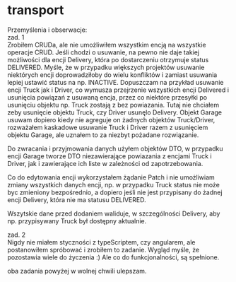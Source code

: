 # transport

Przemyślenia i obserwacje:\
zad. 1\
Zrobiłem CRUDa, ale nie umożliwiłem wszystkim encją na wszystkie operacje CRUD. Jeśli chodzi o usuwanie, na pewno nie daje takiej możliwości dla encji Delivery, która po dostarczeniu otrzymuje status DELIVERED.
Myśle, że w przypadku większych projektów usuwanie niektórych encji doprowadziłoby do wielu konfliktów i zamiast usuwania lepiej ustawić status na np. INACTIVE.
Dopuszczam na przykład usuwanie encji Truck jak i Driver, co wymusza przejrzenie wszystkich encji Delivered i usunięcia powiązań z usuwaną encja, przez co niektóre przesyłki po usunięciu objektu np. Truck zostają
z bez powiazania. Tutaj nie chciałem zeby usunięcie objektu Truck, czy Driver usunęlo Delivery. Objekt Garage usuwam dopiero kiedy nie agreguje on żadnych objektów Truck/Driver, rozważałem kaskadowe usuwanie
Truck i Driver razem z usunięciem objektu Garage, ale uznałem to za niezbyt pożadane rozwiązanie.

Do zwracania i przyjmowania danych użyłem objektów DTO, w przypadku encji Garage tworze DTO niezawierające powiazania z encjami Truck i Driver, jak i zawierające ich liste w zależności od zapotrzebowania.

Co do edytowania encji wykorzystałem żądanie Patch i nie umożliwiam zmiany wszystkich danych encji, np. w przypadku Truck status nie może byc zmieniony bezpośrednio, a dopiero jeśli nie jest przypisany do żadnej
encji Delivery, która nie ma statusu DELIVERED.

Wszytskie dane przed dodaniem waliduje, w szczególności Delivery, aby np. przypisywany Truck był dostępny aktualnie.


zad. 2\
Nigdy nie miałem styczności z typeScriptem, czy angularem, ale postanowiłem spróbować i zrobiłem to zadanie. Wygląd myśle, że pozostawia wiele do życzenia :)
Ale co do funkcjonalności, są spełnione.


oba zadania powyżej w wolnej chwili ulepszam.
